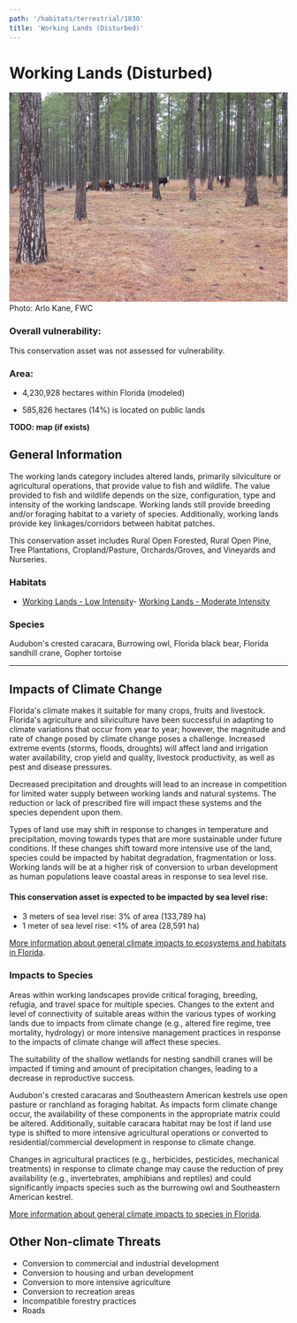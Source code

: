 ```yaml
---
path: '/habitats/terrestrial/1830'
title: 'Working Lands (Disturbed)'
---
```


# Working Lands (Disturbed)

<div id="TopSection">

<div class="header-photo"><img src="1830.jpg" alt="Photo for Working Lands (Disturbed)"/>
<figcaption>Photo: Arlo Kane, FWC</figcaption></div>

<div>

### Overall vulnerability:

This conservation asset was not assessed for vulnerability.

### Area:

-   4,230,928 hectares within Florida (modeled)

-   585,826 hectares (14%) is located on public lands



</div>
</div>

**TODO: map (if exists)**

## General Information

The working lands category includes altered lands, primarily silviculture or agricultural operations, that provide value to fish and wildlife.  The value provided to fish and wildlife depends on the size, configuration, type and intensity of the working landscape.  Working lands still provide breeding and/or foraging habitat to a variety of species.  Additionally, working lands provide key linkages/corridors between habitat patches.

This conservation asset includes Rural Open Forested, Rural Open Pine, Tree Plantations, Cropland/Pasture, Orchards/Groves, and Vineyards and Nurseries.

### Habitats

- [Working Lands - Low Intensity](/habitats/terrestrial/1831)- [Working Lands - Moderate Intensity](/habitats/terrestrial/1833)



### Species

Audubon's crested caracara, Burrowing owl, Florida black bear, Florida sandhill crane, Gopher tortoise

<hr />

## Impacts of Climate Change

Florida's climate makes it suitable for many crops, fruits and livestock.  Florida's agriculture and silviculture have been successful in adapting to climate variations that occur from year to year; however, the magnitude and rate of change  posed by climate change poses a challenge.  Increased extreme events (storms, floods, droughts) will affect land and irrigation water availability, crop yield and quality, livestock productivity, as well as pest and disease pressures.  

Decreased precipitation and droughts will lead to an increase in competition for limited water supply between working lands and natural systems.  The reduction or lack of prescribed fire will impact these systems and the species dependent upon them.  

Types of land use may shift in response to changes in temperature and precipitation, moving towards types that are more sustainable under future conditions.  If these changes shift toward more intensive use of the land, species could be impacted by habitat degradation, fragmentation or loss.  Working lands will be at a higher risk of conversion to urban development as human populations leave coastal areas in response to sea level rise.


#### This conservation asset is expected to be impacted by sea level rise:

- 3 meters of sea level rise: 3% of area (133,789 ha)
- 1 meter of sea level rise: <1% of area (28,591 ha)
    

[More information about general climate impacts to ecosystems and habitats in Florida](/impacts/habitats).

### Impacts to Species

Areas within working landscapes provide critical foraging, breeding, refugia, and travel space for multiple species.   Changes to the extent and level of connectivity of suitable areas within the various types of working lands due to impacts from climate change (e.g., altered fire regime, tree mortality, hydrology) or more intensive management practices in response to the impacts of climate change will affect these species.  

The suitability of the shallow wetlands for nesting sandhill cranes will be impacted if timing and amount of precipitation changes, leading to a decrease in reproductive success.  

Audubon's crested caracaras and Southeastern American kestrels use open pasture or ranchland as foraging habitat.  As impacts form climate change occur, the availability of these components in the appropriate matrix could be altered.  Additionally, suitable caracara habitat may be lost if land use type is shifted to more intensive agricultural operations or converted to residential/commercial development in response to climate change. 

Changes in agricultural practices (e.g., herbicides, pesticides, mechanical treatments) in response to climate change may cause the reduction of prey availability (e.g., invertebrates, amphibians and reptiles) and could significantly impacts species such as the burrowing owl and Southeastern American kestrel.

[More information about general climate impacts to species in Florida](/impacts/species).

## Other Non-climate Threats

-	Conversion to commercial and industrial development
-	Conversion to housing and urban development
-	Conversion to more intensive agriculture
-	Conversion to recreation areas
-	Incompatible forestry practices
-	Roads



